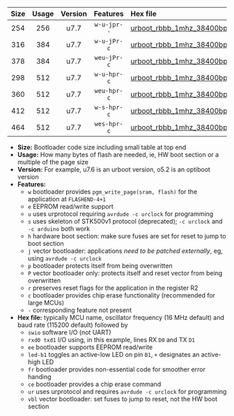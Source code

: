 |Size|Usage|Version|Features|Hex file|
|:-:|:-:|:-:|:-:|:--|
|254|256|u7.7|`w-u-jpr--`|[urboot_rbbb_1mhz_38400bps_swio_rxd0_txd1_led+b5_ur_vbl.hex](https://raw.githubusercontent.com/stefanrueger/urboot.hex/main/boards/rbbb/fcpu_1mhz/38400_bps/urboot_rbbb_1mhz_38400bps_swio_rxd0_txd1_led+b5_ur_vbl.hex)|
|316|384|u7.7|`w-u-jPr-c`|[urboot_rbbb_1mhz_38400bps_swio_rxd0_txd1_led+b5_fr_ce_ur_vbl.hex](https://raw.githubusercontent.com/stefanrueger/urboot.hex/main/boards/rbbb/fcpu_1mhz/38400_bps/urboot_rbbb_1mhz_38400bps_swio_rxd0_txd1_led+b5_fr_ce_ur_vbl.hex)|
|378|384|u7.7|`weu-jPr-c`|[urboot_rbbb_1mhz_38400bps_swio_rxd0_txd1_ee_led+b5_fr_ce_ur_vbl.hex](https://raw.githubusercontent.com/stefanrueger/urboot.hex/main/boards/rbbb/fcpu_1mhz/38400_bps/urboot_rbbb_1mhz_38400bps_swio_rxd0_txd1_ee_led+b5_fr_ce_ur_vbl.hex)|
|298|512|u7.7|`w-u-hpr-c`|[urboot_rbbb_1mhz_38400bps_swio_rxd0_txd1_led+b5_fr_ce_ur.hex](https://raw.githubusercontent.com/stefanrueger/urboot.hex/main/boards/rbbb/fcpu_1mhz/38400_bps/urboot_rbbb_1mhz_38400bps_swio_rxd0_txd1_led+b5_fr_ce_ur.hex)|
|360|512|u7.7|`weu-hpr-c`|[urboot_rbbb_1mhz_38400bps_swio_rxd0_txd1_ee_led+b5_fr_ce_ur.hex](https://raw.githubusercontent.com/stefanrueger/urboot.hex/main/boards/rbbb/fcpu_1mhz/38400_bps/urboot_rbbb_1mhz_38400bps_swio_rxd0_txd1_ee_led+b5_fr_ce_ur.hex)|
|412|512|u7.7|`w-s-hpr-c`|[urboot_rbbb_1mhz_38400bps_swio_rxd0_txd1_led+b5_fr_ce.hex](https://raw.githubusercontent.com/stefanrueger/urboot.hex/main/boards/rbbb/fcpu_1mhz/38400_bps/urboot_rbbb_1mhz_38400bps_swio_rxd0_txd1_led+b5_fr_ce.hex)|
|464|512|u7.7|`wes-hpr-c`|[urboot_rbbb_1mhz_38400bps_swio_rxd0_txd1_ee_led+b5_fr_ce.hex](https://raw.githubusercontent.com/stefanrueger/urboot.hex/main/boards/rbbb/fcpu_1mhz/38400_bps/urboot_rbbb_1mhz_38400bps_swio_rxd0_txd1_ee_led+b5_fr_ce.hex)|

- **Size:** Bootloader code size including small table at top end
- **Usage:** How many bytes of flash are needed, ie, HW boot section or a multiple of the page size
- **Version:** For example, u7.6 is an urboot version, o5.2 is an optiboot version
- **Features:**
  + `w` bootloader provides `pgm_write_page(sram, flash)` for the application at `FLASHEND-4+1`
  + `e` EEPROM read/write support
  + `u` uses urprotocol requiring `avrdude -c urclock` for programming
  + `s` uses skeleton of STK500v1 protocol (deprecated); `-c urclock` and `-c arduino` both work
  + `h` hardware boot section: make sure fuses are set for reset to jump to boot section
  + `j` vector bootloader: applications *need to be patched externally*, eg, using `avrdude -c urclock`
  + `p` bootloader protects itself from being overwritten
  + `P` vector bootloader only: protects itself and reset vector from being overwritten
  + `r` preserves reset flags for the application in the register R2
  + `c` bootloader provides chip erase functionality (recommended for large MCUs)
  + `-` corresponding feature not present
- **Hex file:** typically MCU name, oscillator frequency (16 MHz default) and baud rate (115200 default) followed by
  + `swio` software I/O (not UART)
  + `rxd0 txd1` I/O using, in this example, lines RX `D0` and TX `D1`
  + `ee` bootloader supports EEPROM read/write
  + `led-b1` toggles an active-low LED on pin `B1`, `+` designates an active-high LED
  + `fr` bootloader provides non-essential code for smoother error handing
  + `ce` bootloader provides a chip erase command
  + `ur` uses urprotocol and requires `avrdude -c urclock` for programming
  + `vbl` vector bootloader: set fuses to jump to reset, not the HW boot section
